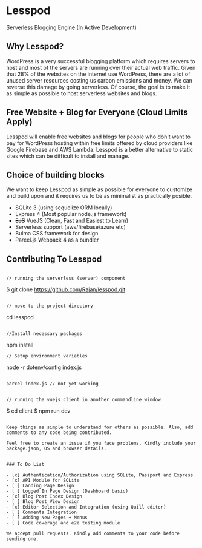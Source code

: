 # Lesspod
Serverless Blogging Engine (In Active Development)


## Why Lesspod?

WordPress is a very successful blogging platform which requires servers to host and most of the servers are running over their actual web traffic. Given that 28% of the websites on the internet use WordPress, there are a lot of unused server resources costing us carbon emissions and money. We can reverse this damage by going serverless. Of course, the goal is to make it as simple as possible to host serverless websites and blogs.


## Free Website + Blog for Everyone (Cloud Limits Apply)

Lesspod will enable free websites and blogs for people who don't want to pay for WordPress hosting within free limits offered by cloud providers like Google Firebase and AWS Lambda. Lesspod is a better alternative to static sites which can be difficult to install and manage.

## Choice of building blocks

We want to keep Lesspod as simple as possible for everyone to customize and build upon and it requires us to be as minimalist as practically posible.

- SQLite 3 (using sequelize ORM locally)
- Express 4 (Most popular node.js framework)
- ~~EJS~~ VueJS (Clean, Fast and Easiest to Learn)
- Serverless support (aws/firebase/azure etc)
- Bulma CSS framework for design
- ~~Parcel.js~~ Webpack 4 as a bundler


## Contributing To Lesspod

```

// running the serverless (server) component
```
$ git clone https://github.com/Rajan/lesspod.git
```

// move to the project directory
```
cd lesspod
```

//Install necessary packages 
```
npm install
```
// Setup environment variables

```
node -r dotenv/config index.js 
```

parcel index.js // not yet working


// running the vuejs client in another commandline window

```
$ cd client
$ npm run dev
```

Keep things as simple to understand for others as possible. Also, add comments to any code being contributed.

Feel free to create an issue if you face problems. Kindly include your package.json, OS and browser details.


### To Do List

- [x] Authentication/Authorization using SQLite, Passport and Express
- [x] API Module for SQLite
- [ ] Landing Page Design
- [ ] Logged In Page Design (Dashboard basic)
- [x] Blog Post Index Design
- [ ] Blog Post View Design
- [x] Editor Selection and Integration (using Quill editor)
- [ ] Comments Integration
- [ ] Adding New Pages + Menus
- [ ] Code coverage and e2e testing module

We accept pull requests. Kindly add comments to your code before sending one.
